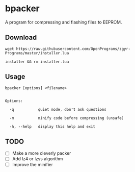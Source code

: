 # bpacker

A program for compressing and flashing files to EEPROM.


## Download

```
wget https://raw.githubusercontent.com/OpenPrograms/zgyr-Programs/master/installer.lua

installer && rm installer.lua
```


## Usage
```
bpacker [options] <filename>


Options:

  -q           quiet mode, don't ask questions
  
  -m           minify code before compressing (unsafe)
  
  -h, --help   display this help and exit
```


## TODO

- [ ] Make a more cleverly packer
- [ ] Add lz4 or lzss algorithm
- [ ] Improve the minifier